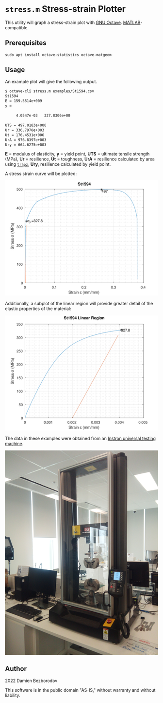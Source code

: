 # `stress.m` Stress-strain Plotter

This utility will graph a stress-strain plot with [GNU Octave](https://octave.org/). [MATLAB](https://www.mathworks.com/products/matlab.html)-compatible.

## Prerequisites

```
sudo apt install octave-statistics octave-matgeom
```

## Usage

An example plot will give the following output.

```
$ octave-cli stress.m examples/St1594.csv
St1594
E = 159.5514e+009
y =

     4.0547e-03   327.8306e+00

UTS = 497.0183e+000
Ur = 336.7970e+003
Ut = 176.4531e+006
UrA = 976.8397e+003
Ury = 664.6275e+003
```

**E** = modulus of elasticity, **y** = yield point, **UTS** = ultimate tensile strength (MPa), **Ur** = resilience, **Ut** = toughness, **UrA** = resilience calculated by area using [`trapz`](https://au.mathworks.com/help/matlab/ref/trapz.html), **Ury**, resilience calculated by yield point.

A stress strain curve will be plotted:

![St1594 stress-strain](/examples/St1594.svg)

Additionally, a subplot of the linear region will provide greater detail of the elastic properties of the material:

![St1594 stress-strain (linear region)](/examples/St1594_1.svg)

The data in these examples were obtained from an [Instron universal testing machine](https://www.instron.com/en/resources/test-types/tensile-test).

![St1594 stress-strain (linear region)](/examples/IMG_20220908_114042.jpg)

## Author

2022 Damien Bezborodov

This software is in the public domain "AS-IS," without warranty and without liability.
